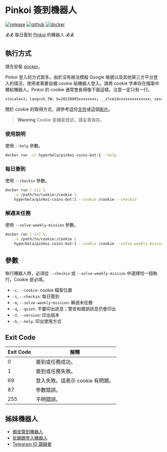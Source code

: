 # Pinkoi 簽到機器人

[![release](https://badgen.net/github/release/wdzeng/pinkoi-coins-bot/stable?color=red)](https://github.com/wdzeng/pinkoi-coins-bot/releases/latest)
[![github](https://badgen.net/badge/icon/github/black?icon=github&label=)](https://github.com/wdzeng/pinkoi-coins-bot)
[![docker](https://badgen.net/badge/icon/docker?icon=docker&label=)](https://hub.docker.com/repository/docker/hyperbola/pinkoi-coins-bot)

💰💰 每日簽到 [Pinkoi](https://www.pinkoi.com) 的機器人 💰💰

## 執行方式

請先安裝 [docker](https://docker.com)。

Pinkoi 登入的方式眾多。由於沒有辦法模擬 Google 帳號以及其他第三方平台登入的情況，使用者需要自備 cookie 給機器人登入。請將 cookie 字串存在檔案中餵給機器人。Pinkoi 的 cookie 通常會長得像下面這樣，注意一定只有一行。

```txt
slocale=1; lang=zh_TW; b=20220603xxxxxxxx; __zlcmid=xxxxxxxxxxxxx; sessionid=xxxxxxxxxxxxxxxxxxxxxxxxxxx; sv=1.0; stv=1.0; ad=0; geo=TW; ci=HSQ; tz="Asia/Taipei"; c=TWD; country_code=TW; st=b'xxxxxxxxxxxxxxxxxxxxxxxxxxxxxxxxxxxxxxxxxxxxxxxxxxxxxxxxxxxxxxxxxxx'; campaign=mission_game
```

關於 cookie 的取得方式，請參考這份[文件](cookie_instruction.md)或這個[影片](https://www.youtube.com/watch?v=E-j-vlDuYtA)。

> **Wanring**
> Cookie 是機密資訊，請妥善保存。

### 使用說明

使用 `--help` 參數。

```sh
docker run -it hyperbola/pinkoi-coins-bot:1 --help
```

### 每日簽到

使用 `--checkin` 參數。

```sh
docker run [-it] \
    -v /path/to/cookie:/cookie \
    hyperbola/pinkoi-coins-bot:1 --cookie /cookie --checkin
```

### 解週末任務

使用 `--solve-weekly-mission` 參數。

```sh
docker run [-it] \
    -v /path/to/cookie:/cookie \
    hyperbola/pinkoi-coins-bot:1 --cookie /cookie --solve-weekly-mission
```

## 參數

執行機器人時，必須從 `--checkin` 或 `--solve-weekly-mission` 中選擇恰一個執行。Cookie 是必填。

- `-c`, `--cookie`: cookie 檔案位置
- `-s`, `--checkin`: 每日簽到
- `-m`, `--solve-weekly-mission`: 解週末任務
- `-q`, `--quiet`: 不要印出訊息；警告和錯誤訊息仍會印出
- `-V`, `--version`: 印出版本
- `-h`, `--help`: 印出使用方式

## Exit Code

| Exit Code | 解釋 |
| ---       | ---- |
| 0 | 簽到或任務成功。 |
| 1 | 簽到或任務失敗。 |
| 69 | 登入失敗。這表示 cookie 有問題。 |
| 87 | 參數錯誤。 |
| 255 | 不明錯誤。 |

## 姊妹機器人

- [蝦皮簽到機器人](https://github.com/wdzeng/shopee-coins-bot/)
- [批踢踢登入機器人](https://github.com/wdzeng/ptt-login-bot/)
- [Telegram ID 覬覦者](https://github.com/wdzeng/telegram-id-pretender/)
